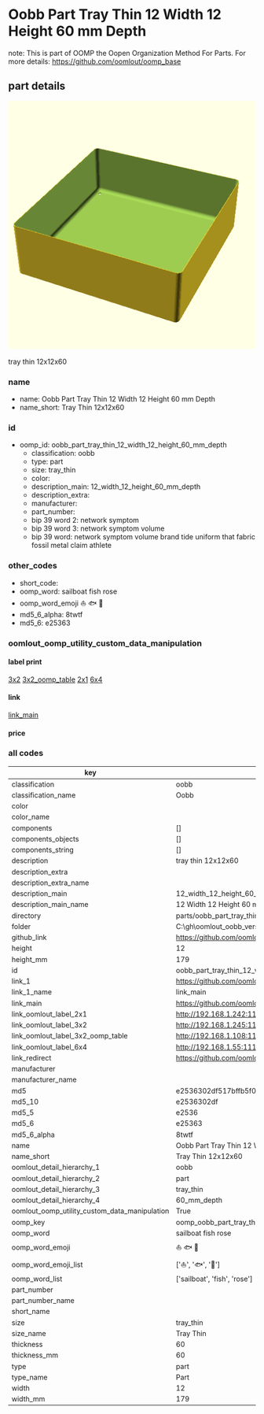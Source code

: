 # Oobb Part Tray Thin 12 Width 12 Height 60 mm Depth  

note: This is part of OOMP the Oopen Organization Method For Parts. For more details: https://github.com/oomlout/oomp_base

##  part details
  

[![](3dpr.png)](3dpr.png)

tray thin 12x12x60



### name
* name: Oobb Part Tray Thin 12 Width 12 Height 60 mm Depth
* name_short: Tray Thin 12x12x60 
### id
* oomp_id: oobb_part_tray_thin_12_width_12_height_60_mm_depth
  * classification: oobb
  * type: part
  * size: tray_thin
  * color: 
  * description_main: 12_width_12_height_60_mm_depth
  * description_extra: 
  * manufacturer: 
  * part_number: 
  * bip 39 word 2: network symptom
  * bip 39 word 3: network symptom volume
  * bip 39 word: network symptom volume brand tide uniform that fabric fossil metal claim athlete

### other_codes
* short_code: 
* oomp_word: sailboat fish rose
* oomp_word_emoji :sailboat: :fish: :rose:
* md5_6_alpha: 8twtf
* md5_6: e25363






### oomlout_oomp_utility_custom_data_manipulation
#### label print
[3x2](http://192.168.1.245:1112/?label=oomp%208twtf)
[3x2_oomp_table](http://192.168.1.108:1112/?label=oomp%208twtf)
[2x1](http://192.168.1.242:1112/?label=oomp%208twtf)
[6x4](http://192.168.1.55:1112/?label=oomp%208twtf)    

#### link

[link_main](https://github.com/oomlout/oomlout_oobb_version_4_generated_parts/tree/main/navigation_oomp/oobb/part/tray_thin/12_width_12_height_60_mm_depth/part)                              

#### price







### all codes 
| key | value |  
| --- | --- |  
| classification | oobb |  
| classification_name | Oobb |  
| color |  |  
| color_name |  |  
| components | [] |  
| components_objects | [] |  
| components_string | [] |  
| description | tray thin 12x12x60 |  
| description_extra |  |  
| description_extra_name |  |  
| description_main | 12_width_12_height_60_mm_depth |  
| description_main_name | 12 Width 12 Height 60 mm Depth |  
| directory | parts/oobb_part_tray_thin_12_width_12_height_60_mm_depth |  
| folder | C:\gh\oomlout_oobb_version_4_generated_parts\parts\oobb_part_tray_thin_12_width_12_height_60_mm_depth |  
| github_link | https://github.com/oomlout/oomlout_oomp_part_src/tree/main/parts/oobb_part_tray_thin_12_width_12_height_60_mm_depth |  
| height | 12 |  
| height_mm | 179 |  
| id | oobb_part_tray_thin_12_width_12_height_60_mm_depth |  
| link_1 | https://github.com/oomlout/oomlout_oobb_version_4_generated_parts/tree/main/navigation_oomp/oobb/part/tray_thin/12_width_12_height_60_mm_depth/part |  
| link_1_name | link_main |  
| link_main | https://github.com/oomlout/oomlout_oobb_version_4_generated_parts/tree/main/navigation_oomp/oobb/part/tray_thin/12_width_12_height_60_mm_depth/part |  
| link_oomlout_label_2x1 | http://192.168.1.242:1112/?label=oomp%208twtf |  
| link_oomlout_label_3x2 | http://192.168.1.245:1112/?label=oomp%208twtf |  
| link_oomlout_label_3x2_oomp_table | http://192.168.1.108:1112/?label=oomp%208twtf |  
| link_oomlout_label_6x4 | http://192.168.1.55:1112/?label=oomp%208twtf |  
| link_redirect | https://github.com/oomlout/oomlout_oobb_version_4_generated_parts/tree/main/parts/oobb_tray_thin_12_12_60 |  
| manufacturer |  |  
| manufacturer_name |  |  
| md5 | e2536302df517bffb5f0e1b1ebb724a6 |  
| md5_10 | e2536302df |  
| md5_5 | e2536 |  
| md5_6 | e25363 |  
| md5_6_alpha | 8twtf |  
| name | Oobb Part Tray Thin 12 Width 12 Height 60 mm Depth |  
| name_short | Tray Thin 12x12x60  |  
| oomlout_detail_hierarchy_1 | oobb |  
| oomlout_detail_hierarchy_2 | part |  
| oomlout_detail_hierarchy_3 | tray_thin |  
| oomlout_detail_hierarchy_4 | 60_mm_depth |  
| oomlout_oomp_utility_custom_data_manipulation | True |  
| oomp_key | oomp_oobb_part_tray_thin_12_width_12_height_60_mm_depth |  
| oomp_word | sailboat fish rose |  
| oomp_word_emoji | :sailboat: :fish: :rose: |  
| oomp_word_emoji_list | [':sailboat:', ':fish:', ':rose:'] |  
| oomp_word_list | ['sailboat', 'fish', 'rose'] |  
| part_number |  |  
| part_number_name |  |  
| short_name |  |  
| size | tray_thin |  
| size_name | Tray Thin |  
| thickness | 60 |  
| thickness_mm | 60 |  
| type | part |  
| type_name | Part |  
| width | 12 |  
| width_mm | 179 |  
